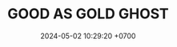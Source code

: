 ---
layout: teamCard
permalink: /team/:title.html
categories: LJ06  LJ1 LJ2 LJ5 LJ6 LJ9 
maincover: /assets/logos/GAG.png
puntosLJMAYO24:
date: 2024-05-02 10:29:20 +0700
title: GOOD AS GOLD GHOST
route: /liga-naranja
tag: johto042024
color: black
puntosLJ202404: 12
grupo: sur
background: '#F16C38'
cover: /assets/ver.png
team: GOOD AS GOLD GHOST
ID: GG GHOST
status: <i class="fa-soLINNd fa-check"></i>
puntos: 
pj: 
#PARTIDO 1
j1: RONDA 1
p1: GG GHOST
pp1: HG SOULSILVER
r1: 0
bg1: rock
rr1: 0
pt1: 0
pj1: 0
#PARTIDO 2
j2: RONDA 2
p2: GG GHOST
pp2: GG STEEL
bg2: rock
r2: 0
rr2: 0
pt2: 0
pj2: 0
#PARTIDO 3
j3: RONDA 3
p3: IL ULTIMATE
pp3: GG GHOST
bg3: rock
r3: 0
rr3: 0
pt3: 0
pj3: 0
#PARTIDO 4
j4: RONDA 4
p4: ZERONOTE
pp4: GG GHOST
bg4: rock
r4: 0
rr4: 
pt4: 
pj4: 
#PARTIDO 5
j5: RONDA 5
p5: GG GHOST
pp5: SSI
bg5: rock
r5: 
rr5: 0
pt5: 
pj5: 
#PARTIDO 6
j6: RONDA 6
p6: GG GHOST
pp6: T-BONERS
bg6: rock
r6: 
rr6:  
pt6: 
pj6: 
#PARTIDO 7
j7: RONDA 7
p7:  DFS SAPPHIRE
pp7: GG GHOST
bg7: rock
r7: 0
rr7: 0
pt7: 0
pj7: 0
#PARTIDO 8
j8: RONDA 8
p8:  DFS DIAMOND
pp8: GG GHOST
bg8: rock
rr8: 0
r8: 
pt8: 
pj8: 

#PARTIDO 9
j9: RONDA 9
p9:  GG GHOST
pp9: PROJECT ONE
bg9: rock
r9: 
rr9: 
pt9: 
pj9: 
stream: <i class="fa-brands fa-twitch text-white"></i>
dia: 21
hora: '21:10'
---